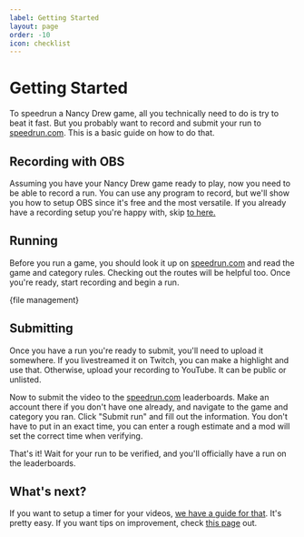 ```yaml
---
label: Getting Started
layout: page
order: -10
icon: checklist
---
```


# Getting Started

To speedrun a Nancy Drew game, all you technically need to do is try to beat it fast. But you probably want to record and submit your run to [speedrun.com](https://www.speedrun.com/). This is a basic guide on how to do that.

## Recording with OBS

Assuming you have your Nancy Drew game ready to play, now you need to be able to record a run. You can use any program to record, but we'll show you how to setup OBS since it's free and the most versatile. If you already have a recording setup you're happy with, skip [to here.](/temp)

## Running

Before you run a game, you should look it up on [speedrun.com](https://www.speedrun.com/) and read the game and category rules. Checking out the routes will be helpful too. Once you're ready, start recording and begin a run.

{file management}

## Submitting

Once you have a run you're ready to submit, you'll need to upload it somewhere. If you livestreamed it on Twitch, you can make a highlight and use that. Otherwise, upload your recording to YouTube. It can be public or unlisted.

Now to submit the video to the [speedrun.com](https://www.speedrun.com/) leaderboards. Make an account there if you don't have one already, and navigate to the game and category you ran. Click "Submit run" and fill out the information. You don't have to put in an exact time, you can enter a rough estimate and a mod will set the correct time when verifying.

That's it! Wait for your run to be verified, and you'll officially have a run on the leaderboards.

## What's next?

If you want to setup a timer for your videos, [we have a guide for that](/basics/timer.md). It's pretty easy. If you want tips on improvement, check [this page](/basics/improving.md) out.
